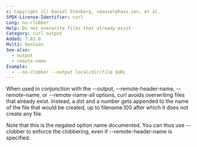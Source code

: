```yaml
---
c: Copyright (C) Daniel Stenberg, <daniel@haxx.se>, et al.
SPDX-License-Identifier: curl
Long: no-clobber
Help: Do not overwrite files that already exist
Category: curl output
Added: 7.83.0
Multi: boolean
See-also:
  - output
  - remote-name
Example:
  - --no-clobber --output local/dir/file $URL
---
```


When used in conjunction with the --output, --remote-header-name,
--remote-name, or --remote-name-all options, curl avoids overwriting files
that already exist. Instead, a dot and a number gets appended to the name of
the file that would be created, up to filename.100 after which it does not
create any file.

Note that this is the negated option name documented.  You can thus use
--clobber to enforce the clobbering, even if --remote-header-name is
specified.
